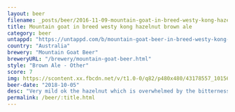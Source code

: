 ```yaml
---
layout: beer
filename: _posts/beer/2016-11-09-mountain-goat-in-breed-westy-kong-hazelnut-brown-ale.md
title: Mountain goat in breed westy kong hazelnut brown ale
category: beer
untappd: "https://untappd.com/b/mountain-goat-beer-in-breed-westy-kong-hazelnut-brown-ale/2723461"
country: "Australia"
brewery: "Mountain Goat Beer"
breweryURL: "/brewery/mountain-goat-beer.html"
style: "Brown Ale - Other"
score: 7
img: https://scontent.xx.fbcdn.net/v/t1.0-0/q82/p480x480/43178557_10156603265623745_2089745693970268160_n.jpg?_nc_cat=103&oh=d0663fa336adf3801063440e78da398e&oe=5C51DCDF
beer-date: "2018-10-05"
desc: "Very mild ok the hazelnut which is overwhelmed by the bitterness and slight sourness"
permalink: /beer/:title.html
---
```

